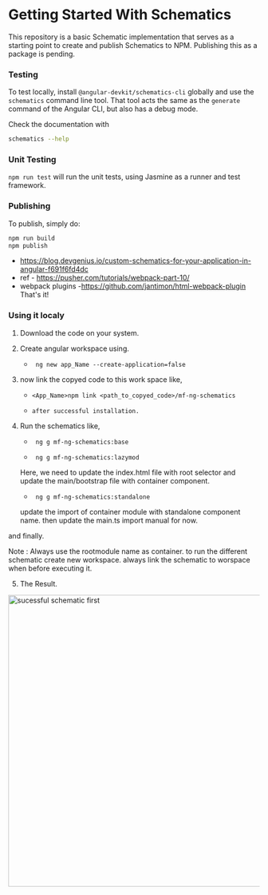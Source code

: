 # Getting Started With Schematics

This repository is a basic Schematic implementation that serves as a starting point to create and publish Schematics to NPM.
Publishing this as a package is pending.

### Testing

To test locally, install `@angular-devkit/schematics-cli` globally and use the `schematics` command line tool. That tool acts the same as the `generate` command of the Angular CLI, but also has a debug mode.

Check the documentation with

```bash
schematics --help
```

### Unit Testing

`npm run test` will run the unit tests, using Jasmine as a runner and test framework.

### Publishing

To publish, simply do:

```bash
npm run build
npm publish
```
- https://blog.devgenius.io/custom-schematics-for-your-application-in-angular-f691f6fd4dc
- ref - https://pusher.com/tutorials/webpack-part-10/
- webpack plugins -https://github.com/jantimon/html-webpack-plugin
That's it!

### Using it localy

1. Download the code on your system.

2. Create angular workspace using. 

   -      ng new app_Name --create-application=false

4. now link the copyed code to this work space like,
     
   -     <App_Name>npm link <path_to_copyed_code>/mf-ng-schematics

   -     after successful installation. 

5. Run the schematics like,

    -      ng g mf-ng-schematics:base

    -      ng g mf-ng-schematics:lazymod
     Here, we need to update the index.html file with root selector and update the main/bootstrap file with container component.

    -      ng g mf-ng-schematics:standalone
      
   update the import of container module with standalone component name.
   then update the main.ts import manual for now.

and finally.

Note : Always use the rootmodule name as container.
       to run the different schematic create new workspace.
       always link the schematic to worspace when before executing it.

5. The Result.

<img width="584" alt="sucessful schematic first" src="https://github.com/utkarshbankar/mf-ng-schematics/assets/26164773/5d54759a-ae3c-4bf6-8510-cf28bfeb1289">



